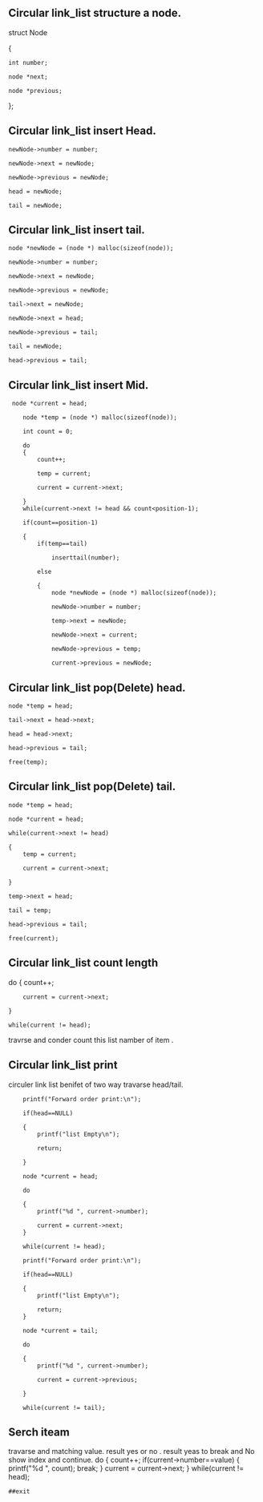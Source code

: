 ## Circular link_list structure a node.
struct Node

{

    int number;
    
    node *next;
    
    node *previous;
    
};

## Circular link_list insert Head.

    newNode->number = number;
    
    newNode->next = newNode;
    
    newNode->previous = newNode;
    
    head = newNode;
    
    tail = newNode;
    
 ## Circular link_list insert tail.
 
    node *newNode = (node *) malloc(sizeof(node));

    newNode->number = number;
    
    newNode->next = newNode;
    
    newNode->previous = newNode;
    
    tail->next = newNode;
    
    newNode->next = head;
    
    newNode->previous = tail;
    
    tail = newNode;
    
    head->previous = tail;
    
  ## Circular link_list insert Mid.
    
     node *current = head;
     
        node *temp = (node *) malloc(sizeof(node));
        
        int count = 0;

        do
        {
            count++;
            
            temp = current;
            
            current = current->next;
            
        }
        while(current->next != head && count<position-1);

        if(count==position-1)
        
        {
            if(temp==tail)
            
                inserttail(number);
                
            else
            
            {
                node *newNode = (node *) malloc(sizeof(node));
                
                newNode->number = number;

                temp->next = newNode;
                
                newNode->next = current;
                
                newNode->previous = temp;
                
                current->previous = newNode;
                
## Circular link_list pop(Delete) head.

    node *temp = head;

    tail->next = head->next;
    
    head = head->next;
    
    head->previous = tail;

    free(temp);
    
## Circular link_list pop(Delete) tail.

    node *temp = head;
    
    node *current = head;

    while(current->next != head)
    
    {
        temp = current;
        
        current = current->next;
        
    }
    
    temp->next = head;
    
    tail = temp;
    
    head->previous = tail;
    
    free(current);

## Circular link_list count length
 
 do
    {
        count++;
        
        current = current->next;
        
    }
    
    while(current != head);
    
 travrse and conder count this list namber of item .
 
 ## Circular link_list print
 
 circuler link list benifet of two way travarse head/tail.
 
 
        printf("Forward order print:\n");
        
        if(head==NULL)
        
        {
            printf("list Empty\n");
            
            return;
            
        }
        
        node *current = head;
        
        do
        
        {
            printf("%d ", current->number);
            
            current = current->next;
        }
        
        while(current != head);

        printf("Forward order print:\n");
        
        if(head==NULL)
        
        {
            printf("list Empty\n");
            
            return;
        }
        
        node *current = tail;
        
        do
        
        {
            printf("%d ", current->number);
            
            current = current->previous;
            
        }
        
        while(current != tail);
  ## Serch iteam
  travarse and matching value. result yes or no . result yeas to break and No show index and  continue.
   do
    {
        count++;
        if(current->number==value)
        {
            printf("%d ", count);
            break;
        }
        current = current->next;
    }
    while(current != head);
    
    
    
    ##exit 
